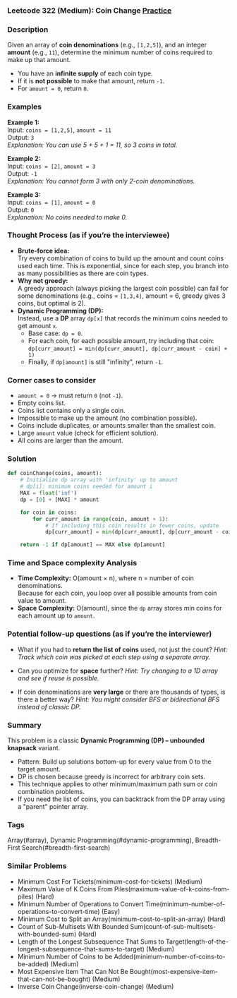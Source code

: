 ### Leetcode 322 (Medium): Coin Change [Practice](https://leetcode.com/problems/coin-change)

### Description  
Given an array of **coin denominations** (e.g., `[1,2,5]`), and an integer **amount** (e.g., `11`), determine the minimum number of coins required to make up that amount.  
- You have an **infinite supply** of each coin type.
- If it is **not possible** to make that amount, return `-1`.  
- For `amount = 0`, return `0`.

### Examples  

**Example 1:**  
Input: `coins = [1,2,5]`, `amount = 11`  
Output: `3`  
*Explanation: You can use 5 + 5 + 1 = 11, so 3 coins in total.*

**Example 2:**  
Input: `coins = [2]`, `amount = 3`  
Output: `-1`  
*Explanation: You cannot form 3 with only 2-coin denominations.*

**Example 3:**  
Input: `coins = [1]`, `amount = 0`  
Output: `0`  
*Explanation: No coins needed to make 0.*

### Thought Process (as if you’re the interviewee)  
- **Brute-force idea:**  
  Try every combination of coins to build up the amount and count coins used each time. This is exponential, since for each step, you branch into as many possibilities as there are coin types.
- **Why not greedy:**  
  A greedy approach (always picking the largest coin possible) can fail for some denominations (e.g., coins = `[1,3,4]`, amount = 6, greedy gives 3 coins, but optimal is 2).  
- **Dynamic Programming (DP):**  
  Instead, use a **DP** array `dp[x]` that records the minimum coins needed to get amount `x`.  
  - Base case: `dp = 0`.
  - For each coin, for each possible amount, try including that coin:  
    `dp[curr_amount] = min(dp[curr_amount], dp[curr_amount - coin] + 1)`
  - Finally, if `dp[amount]` is still "infinity", return `-1`.

### Corner cases to consider  
- `amount = 0` → must return `0` (not `-1`).
- Empty coins list.
- Coins list contains only a single coin.
- Impossible to make up the amount (no combination possible).
- Coins include duplicates, or amounts smaller than the smallest coin.
- Large `amount` value (check for efficient solution).
- All coins are larger than the amount.

### Solution

```python
def coinChange(coins, amount):
    # Initialize dp array with 'infinity' up to amount
    # dp[i]: minimum coins needed for amount i
    MAX = float('inf')
    dp = [0] + [MAX] * amount

    for coin in coins:
        for curr_amount in range(coin, amount + 1):
            # If including this coin results in fewer coins, update
            dp[curr_amount] = min(dp[curr_amount], dp[curr_amount - coin] + 1)

    return -1 if dp[amount] == MAX else dp[amount]
```

### Time and Space complexity Analysis  

- **Time Complexity:** O(amount × n), where n = number of coin denominations.  
  Because for each coin, you loop over all possible amounts from coin value to amount.
- **Space Complexity:** O(amount), since the `dp` array stores min coins for each amount up to `amount`.

### Potential follow-up questions (as if you’re the interviewer)  

- What if you had to **return the list of coins** used, not just the count?
  *Hint: Track which coin was picked at each step using a separate array.*

- Can you optimize for **space** further?
  *Hint: Try changing to a 1D array and see if reuse is possible.*

- If coin denominations are **very large** or there are thousands of types, is there a better way?
  *Hint: You might consider BFS or bidirectional BFS instead of classic DP.*

### Summary
This problem is a classic **Dynamic Programming (DP) – unbounded knapsack** variant.  
- Pattern: Build up solutions bottom-up for every value from 0 to the target amount.
- DP is chosen because greedy is incorrect for arbitrary coin sets.
- This technique applies to other minimum/maximum path sum or coin combination problems.  
- If you need the list of coins, you can backtrack from the DP array using a "parent" pointer array.

### Tags
Array(#array), Dynamic Programming(#dynamic-programming), Breadth-First Search(#breadth-first-search)

### Similar Problems
- Minimum Cost For Tickets(minimum-cost-for-tickets) (Medium)
- Maximum Value of K Coins From Piles(maximum-value-of-k-coins-from-piles) (Hard)
- Minimum Number of Operations to Convert Time(minimum-number-of-operations-to-convert-time) (Easy)
- Minimum Cost to Split an Array(minimum-cost-to-split-an-array) (Hard)
- Count of Sub-Multisets With Bounded Sum(count-of-sub-multisets-with-bounded-sum) (Hard)
- Length of the Longest Subsequence That Sums to Target(length-of-the-longest-subsequence-that-sums-to-target) (Medium)
- Minimum Number of Coins to be Added(minimum-number-of-coins-to-be-added) (Medium)
- Most Expensive Item That Can Not Be Bought(most-expensive-item-that-can-not-be-bought) (Medium)
- Inverse Coin Change(inverse-coin-change) (Medium)